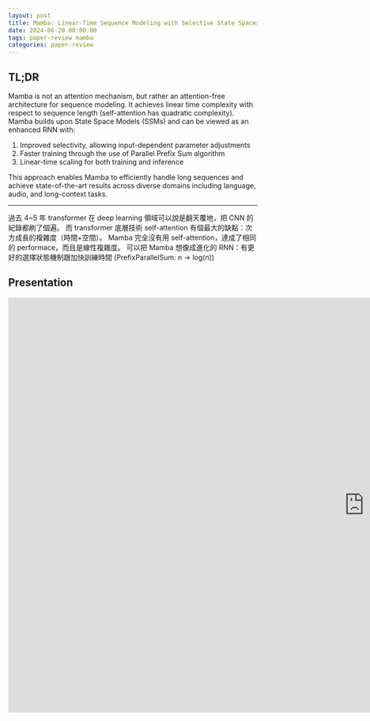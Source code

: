 ```yaml
---
layout: post
title: Mamba: Linear-Time Sequence Modeling with Selective State Spaces
date: 2024-06-20 00:00:00
tags: paper-review mamba
categories: paper-review
---
```

## TL;DR

Mamba is not an attention mechanism, but rather an attention-free architecture for sequence modeling. It achieves linear time complexity with respect to sequence length (self-attention has quadratic complexity). Mamba builds upon State Space Models (SSMs) and can be viewed as an enhanced RNN with:

1. Improved selectivity, allowing input-dependent parameter adjustments
2. Faster training through the use of Parallel Prefix Sum algorithm
3. Linear-time scaling for both training and inference

This approach enables Mamba to efficiently handle long sequences and achieve state-of-the-art results across diverse domains including language, audio, and long-context tasks.

---
過去 4~5 年 transformer 在 deep learning 領域可以說是翻天覆地，把 CNN 的紀錄都刷了個遍。
而 transformer 底層技術 self-attention 有個最大的缺點：次方成長的複雜度（時間+空間）。
Mamba 完全沒有用 self-attention，達成了相同的 performace，而且是線性複雜度。
可以把 Mamba 想像成進化的 RNN：有更好的選擇狀態機制跟加快訓練時間 (PrefixParallelSum: n -> log(n))

## Presentation
<iframe src="https://docs.google.com/presentation/d/e/2PACX-1vRkylHJ3uONFtnL6VLP0ENKiQ68llpYt9HhrNfo3x8GekIUd0Egz0E7zG_PD7xfAt8AYUujexUuXnMG/embed?start=false&loop=false&delayms=60000" frameborder="0" width="1440" height="839" allowfullscreen="true" mozallowfullscreen="true" webkitallowfullscreen="true"></iframe>
